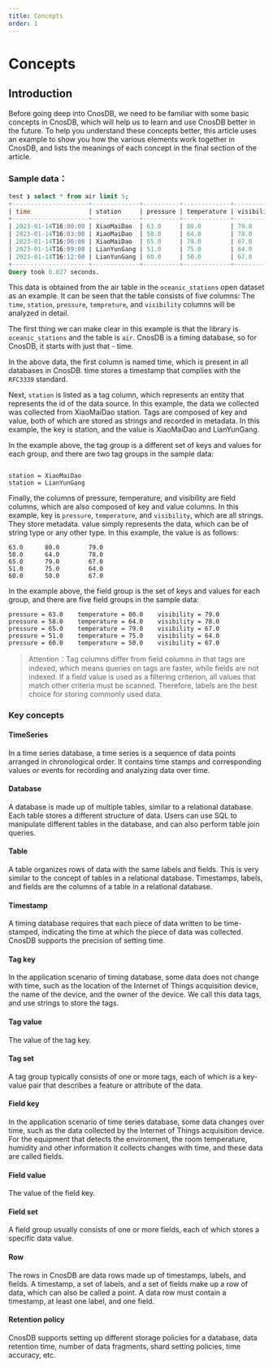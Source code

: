 ```yaml
---
title: Concepts
order: 1
---
```

# Concepts
## Introduction

Before going deep into CnosDB, we need to be familiar with some basic concepts in CnosDB, which will help us to learn and use CnosDB better in the future. To help you understand these concepts better, this article uses an example to show you how the various elements work together in CnosDB, and lists the meanings of each concept in the final section of the article.

### Sample data：
```sql
test ❯ select * from air limit 5;
+---------------------+-------------+----------+-------------+------------+
| time                | station     | pressure | temperature | visibility |
+---------------------+-------------+----------+-------------+------------+
| 2023-01-14T16:00:00 | XiaoMaiDao  | 63.0     | 80.0        | 79.0       |
| 2023-01-14T16:03:00 | XiaoMaiDao  | 58.0     | 64.0        | 78.0       |
| 2023-01-14T16:06:00 | XiaoMaiDao  | 65.0     | 79.0        | 67.0       |
| 2023-01-14T16:09:00 | LianYunGang | 51.0     | 75.0        | 64.0       |
| 2023-01-14T16:12:00 | LianYunGang | 60.0     | 50.0        | 67.0       |
+---------------------+-------------+----------+-------------+------------+
Query took 0.027 seconds.
```

This data is obtained from the air table in the `oceanic_stations` open dataset as an example. It can be seen that the table consists of five columns: The `time`, `station`, `pressure`, `tempreture`, and `visibility` columns will be analyzed in detail.

The first thing we can make clear in this example is that the library is `oceanic_stations` and the table is `air`. CnosDB is a timing database, so for CnosDB, it starts with just that - time.

In the above data, the first column is named time, which is present in all databases in CnosDB. time stores a timestamp that complies with the `RFC3339` standard.

Next, `station` is listed as a tag column, which represents an entity that represents the id of the data source. In this example, the data we collected was collected from XiaoMaiDao station. Tags are composed of key and value, both of which are stored as strings and recorded in metadata. In this example, the key is station, and the value is XiaoMaiDao and LianYunGang.

In the example above, the tag group is a different set of keys and values for each group, and there are two tag groups in the sample data:

```text

station = XiaoMaiDao
station = LianYunGang

```
Finally, the columns of pressure, temperature, and visibility are field columns, which are also composed of key and value columns. In this example, key is `pressure`, `temperature`, and `visibility`, which are all strings. They store metadata. value simply represents the data, which can be of string type or any other type. In this example, the value is as follows:
```text
63.0      80.0        79.0       
58.0      64.0        78.0       
65.0      79.0        67.0       
51.0      75.0        64.0       
60.0      50.0        67.0    
```   
In the example above, the field group is the set of keys and values for each group, and there are five field groups in the sample data:

```text
pressure = 63.0    temperature = 80.0    visibility = 79.0       
pressure = 58.0    temperature = 64.0    visibility = 78.0       
pressure = 65.0    temperature = 79.0    visibility = 67.0       
pressure = 51.0    temperature = 75.0    visibility = 64.0       
pressure = 60.0    temperature = 50.0    visibility = 67.0   
```    
>Attention：Tag columns differ from field columns in that tags are indexed, which means queries on tags are faster, while fields are not indexed. If a field value is used as a filtering criterion, all values that match other criteria must be scanned. Therefore, labels are the best choice for storing commonly used data.

### Key concepts
#### TimeSeries

In a time series database, a time series is a sequence of data points arranged in chronological order. It contains time stamps and corresponding values or events for recording and analyzing data over time.
#### Database

A database is made up of multiple tables, similar to a relational database. Each table stores a different structure of data. Users can use SQL to manipulate different tables in the database, and can also perform table join queries.
#### Table

A table organizes rows of data with the same labels and fields. This is very similar to the concept of tables in a relational database. Timestamps, labels, and fields are the columns of a table in a relational database.
#### Timestamp
A timing database requires that each piece of data written to be time-stamped, indicating the time at which the piece of data was collected. CnosDB supports the precision of setting time.
#### Tag key

In the application scenario of timing database, some data does not change with time, such as the location of the Internet of Things acquisition device, the name of the device, and the owner of the device. We call this data tags, and use strings to store the tags.
#### Tag value

The value of the tag key.
#### Tag set

A tag group typically consists of one or more tags, each of which is a key-value pair that describes a feature or attribute of the data.
#### Field key

In the application scenario of time series database, some data changes over time, such as the data collected by the Internet of Things acquisition device. For the equipment that detects the environment, the room temperature, humidity and other information it collects changes with time, and these data are called fields.
#### Field value
The value of the field key.
#### Field set
A field group usually consists of one or more fields, each of which stores a specific data value.
#### Row
The rows in CnosDB are data rows made up of timestamps, labels, and fields. A timestamp, a set of labels, and a set of fields make up a row of data, which can also be called a point. A data row must contain a timestamp, at least one label, and one field.
#### Retention policy
CnosDB supports setting up different storage policies for a database, data retention time, number of data fragments, shard setting policies, time accuracy, etc.